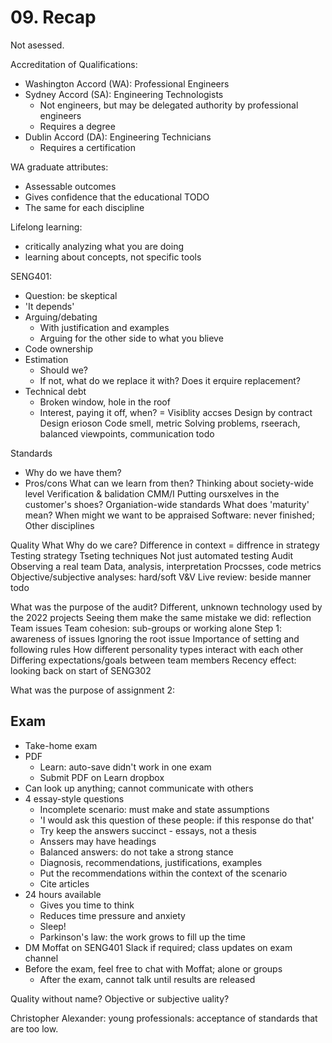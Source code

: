 # 09. Recap

Not asessed.

Accreditation of Qualifications:

- Washington Accord (WA): Professional Engineers
- Sydney Accord (SA): Engineering Technologists
  - Not engineers, but may be delegated authority by professional engineers
  - Requires a degree
- Dublin Accord (DA): Engineering Technicians
  - Requires a certification

WA graduate attributes:

- Assessable outcomes
- Gives confidence that the educational TODO
- The same for each discipline


Lifelong learning:
- critically analyzing what you are doing
- learning about concepts, not specific tools


SENG401:

- Question: be skeptical
- 'It depends'
- Arguing/debating
  - With justification and examples
  - Arguing for the other side to what you blieve
- Code ownership
- Estimation
  - Should we?
  - If not, what do we replace it with? Does it erquire replacement?
- Technical debt
  - Broken window, hole in the roof
  - Interest, paying it off, when?
= Visiblity accses
Design by contract
Design erioson
Code smell, metric
Solving problems, rseerach, balanced viewpoints, communication todo

Standards
- Why do we have them?
- Pros/cons
What can we learn from then?
Thinking about society-wide level
Verification & balidation
CMM/I
  Putting oursxelves in the customer's shoes?
  Organiation-wide standards
  What does 'maturity' mean?
  When might we want to be appraised
  Software: never finished; Other disciplines 

Quality
  What
  Why do we care?
  Difference in context = diffrence in strategy
  Testing strategy
  Tseting techniques
  Not just automated testing
Audit
  Observing a real team
  Data, analysis, interpretation
  Procsses, code metrics
  Objective/subjective analyses: hard/soft
  V&V
  Live review: beside manner
  todo

  What was the purpose of the audit?
    Different, unknown technology used by the 2022 projects
    Seeing them make the same mistake we did: reflection
    Team issues
    Team cohesion: sub-groups or working alone
      Step 1: awareness of issues
    Ignoring the root issue
    Importance of setting and following rules
    How different personality types interact with each other
    Differing expectations/goals between team members
    Recency effect: looking back on start of SENG302


  What was the purpose of assignment 2:
    
## Exam

- Take-home exam
- PDF
  - Learn: auto-save didn't work in one exam
  - Submit PDF on Learn dropbox
- Can look up anything; cannot communicate with others
- 4 essay-style questions
  - Incomplete scenario: must make and state assumptions
  - 'I would ask this question of these people: if this response do that'
  - Try keep the answers succinct - essays, not a thesis
  - Anssers may have headings
  - Balanced answers: do not take a strong stance
  - Diagnosis, recommendations, justifications, examples
  - Put the recommendations within the context of the scenario
  - Cite articles
- 24 hours available
  - Gives you time to think
  - Reduces time pressure and anxiety
  - Sleep!
  - Parkinson's law: the work grows to fill up the time
- DM Moffat on SENG401 Slack if required; class updates on exam channel
- Before the exam, feel free to chat with Moffat; alone or groups
  - After the exam, cannot talk until results are released



Quality without name? Objective or subjective uality?


Christopher Alexander: young professionals: acceptance of standards that are too low.



